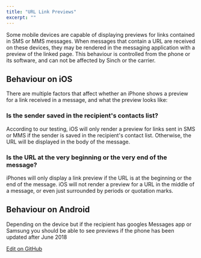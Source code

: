 ```yaml
---
title: "URL Link Previews"
excerpt: ""
---
```

Some mobile devices are capable of displaying previews for links contained in SMS or MMS messages. When messages that contain a URL are received on these devices, they may be rendered in the messaging application with a preview of the linked page. This behaviour is controlled from the phone or its software, and can not be affected by Sinch or the carrier.

## Behaviour on iOS

There are multiple factors that affect whether an iPhone shows a preview for a link received in a message, and what the preview looks like:

### Is the sender saved in the recipient's contacts list?

According to our testing, iOS will only render a preview for links sent in SMS or MMS if the sender is saved in the recipient's contact list. Otherwise, the URL will be displayed in the body of the message.

### Is the URL at the very beginning or the very end of the message?

iPhones will only display a link preview if the URL is at the beginning or the end of the message. iOS will not render a preview for a URL in the middle of a message, or even just surrounded by periods or quotation marks.

## Behaviour on Android

Depending on the device but if the recipient has googles Messages app or Samsung you should be able to see previews if the phone has been updated after June 2018

<a class="gitbutton pill" target="_blank" href="https://github.com/sinch/docs/blob/master/docs/sms/sms-rest/sms-rest-url-link-previews.md"><span class="fab fa-github"></span>Edit on GitHub</a>